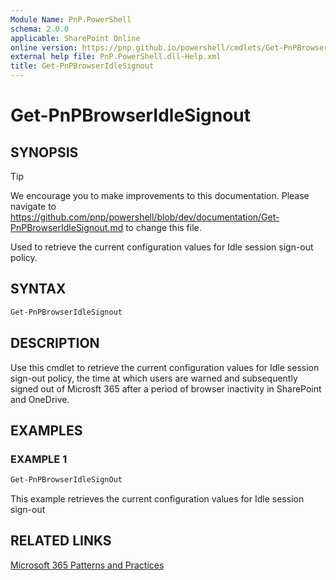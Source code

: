 ```yaml
---
Module Name: PnP.PowerShell
schema: 2.0.0
applicable: SharePoint Online
online version: https://pnp.github.io/powershell/cmdlets/Get-PnPBrowserIdleSignout.html
external help file: PnP.PowerShell.dll-Help.xml
title: Get-PnPBrowserIdleSignout
---
```

  
# Get-PnPBrowserIdleSignout

## SYNOPSIS

> [!TIP]
> We encourage you to make improvements to this documentation. Please navigate to https://github.com/pnp/powershell/blob/dev/documentation/Get-PnPBrowserIdleSignout.md to change this file.

Used to retrieve the current configuration values for Idle session sign-out policy.

## SYNTAX

```powershell
Get-PnPBrowserIdleSignout
```

## DESCRIPTION
Use this cmdlet to retrieve the current configuration values for Idle session sign-out policy, the time at which users are warned and subsequently signed out of Microsft 365 after a period of browser inactivity in SharePoint and OneDrive.

## EXAMPLES

### EXAMPLE 1
```powershell
Get-PnPBrowserIdleSignOut
```
This example retrieves the current configuration values for Idle session sign-out

## RELATED LINKS

[Microsoft 365 Patterns and Practices](https://aka.ms/m365pnp)


